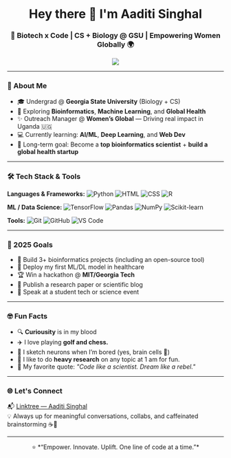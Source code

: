 <h1 align="center">Hey there 👋 I'm Aaditi Singhal</h1>
<h3 align="center">🚀 Biotech x Code | CS + Biology @ GSU | Empowering Women Globally 🌍</h3>

<p align="center">
  <a href="https://linktr.ee/Aaditi_Singhal" target="_blank">
    <img src="https://img.shields.io/badge/Linktree-Connect-brightgreen?style=flat&logo=linktree&logoColor=white" />
  </a>
</p>

---

### 💫 About Me
- 🎓 Undergrad @ **Georgia State University** (Biology + CS)
- 🧬 Exploring **Bioinformatics**, **Machine Learning**, and **Global Health**
- ✨ Outreach Manager @ **Women’s Global** — Driving real impact in Uganda 🇺🇬
- 💻 Currently learning: **AI/ML**, **Deep Learning**, and **Web Dev**
- 🧠 Long-term goal: Become a **top bioinformatics scientist** + **build a global health startup**

---

### 🛠️ Tech Stack & Tools

**Languages & Frameworks:**
![Python](https://img.shields.io/badge/-Python-3776AB?style=flat&logo=python&logoColor=white)
![HTML](https://img.shields.io/badge/-HTML5-E34F26?style=flat&logo=html5&logoColor=white)
![CSS](https://img.shields.io/badge/-CSS3-1572B6?style=flat&logo=css3&logoColor=white)
![R](https://img.shields.io/badge/-R-276DC3?style=flat&logo=r&logoColor=white)

**ML / Data Science:**
![TensorFlow](https://img.shields.io/badge/-TensorFlow-FF6F00?style=flat&logo=tensorflow&logoColor=white)
![Pandas](https://img.shields.io/badge/-Pandas-150458?style=flat&logo=pandas)
![NumPy](https://img.shields.io/badge/-NumPy-013243?style=flat&logo=numpy&logoColor=white)
![Scikit-learn](https://img.shields.io/badge/-Scikit%20Learn-F7931E?style=flat&logo=scikit-learn&logoColor=white)

**Tools:**
![Git](https://img.shields.io/badge/-Git-F05032?style=flat&logo=git&logoColor=white)
![GitHub](https://img.shields.io/badge/-GitHub-181717?style=flat&logo=github)
![VS Code](https://img.shields.io/badge/-VS%20Code-007ACC?style=flat&logo=visual-studio-code)

---

### 🎯 2025 Goals
- 🔬 Build 3+ bioinformatics projects (including an open-source tool)
- 🤖 Deploy my first ML/DL model in healthcare
- 🏆 Win a hackathon @ **MIT/Georgia Tech**
- 📝 Publish a research paper or scientific blog
- 🎤 Speak at a student tech or science event

---

### 🤓 Fun Facts
- 🔍 **Curiousity** is in my blood
- ✈️ I love playing **golf and chess.** 
- 🎨 I sketch neurons when I’m bored (yes, brain cells 🧠)
- 🧪 I like to do **heavy research** on any topic at 1 am for fun.
- 💬 My favorite quote: *"Code like a scientist. Dream like a rebel."*

---

### 🌐 Let's Connect
📬 [Linktree — Aaditi Singhal](https://linktr.ee/Aaditi_Singhal)  
💡 Always up for meaningful conversations, collabs, and caffeinated brainstorming ☕💬

---

<p align="center">
  ⭐ *“Empower. Innovate. Uplift. One line of code at a time.”*
</p>


<!--
**aaditisinghal/aaditisinghal** is a ✨ _special_ ✨ repository because its `README.md` (this file) appears on your GitHub profile.

Here are some ideas to get you started:

- 🔭 I’m currently working on ...
- 🌱 I’m currently learning ...
- 👯 I’m looking to collaborate on ...
- 🤔 I’m looking for help with ...
- 💬 Ask me about ...
- 📫 How to reach me: ...
- 😄 Pronouns: ...
- ⚡ Fun fact: ...
-->
